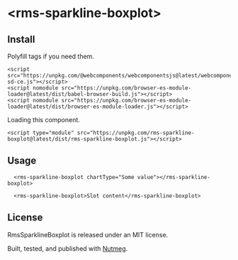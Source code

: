 &lt;rms-sparkline-boxplot&gt;
====

Install
----

Polyfill tags if you need them.

```
<script src="https://unpkg.com/@webcomponents/webcomponentsjs@latest/webcomponents-sd-ce.js"></script>
<script nomodule src="https://unpkg.com/browser-es-module-loader@latest/dist/babel-browser-build.js"></script>
<script nomodule src="https://unpkg.com/browser-es-module-loader@latest/dist/browser-es-module-loader.js"></script>
```

Loading this component.

```
<script type="module" src="https://unpkg.com/rms-sparkline-boxplot@latest/dist/rms-sparkline-boxplot.js"></script>

```

Usage
----

```
  <rms-sparkline-boxplot chartType="Some value"></rms-sparkline-boxplot>

  <rms-sparkline-boxplot>Slot content</rms-sparkline-boxplot>
```

License
----

RmsSparklineBoxplot is released under an MIT license.

Built, tested, and published with [Nutmeg](https://nutmeg.tools).
